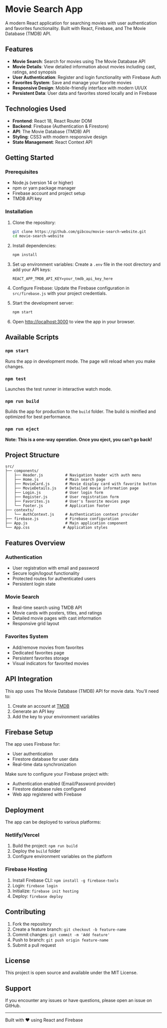 # Movie Search App

A modern React application for searching movies with user authentication and favorites functionality. Built with React, Firebase, and The Movie Database (TMDB) API.

## Features

- **Movie Search**: Search for movies using The Movie Database API
- **Movie Details**: View detailed information about movies including cast, ratings, and synopsis
- **User Authentication**: Register and login functionality with Firebase Auth
- **Favorites System**: Save and manage your favorite movies
- **Responsive Design**: Mobile-friendly interface with modern UI/UX
- **Persistent Data**: User data and favorites stored locally and in Firebase

## Technologies Used

- **Frontend**: React 18, React Router DOM
- **Backend**: Firebase (Authentication & Firestore)
- **API**: The Movie Database (TMDB) API
- **Styling**: CSS3 with modern responsive design
- **State Management**: React Context API

## Getting Started

### Prerequisites

- Node.js (version 14 or higher)
- npm or yarn package manager
- Firebase account and project setup
- TMDB API key

### Installation

1. Clone the repository:
   ```bash
   git clone https://github.com/gibcou/movie-search-website.git
   cd movie-search-website
   ```

2. Install dependencies:
   ```bash
   npm install
   ```

3. Set up environment variables:
   Create a `.env` file in the root directory and add your API keys:
   ```env
   REACT_APP_TMDB_API_KEY=your_tmdb_api_key_here
   ```

4. Configure Firebase:
   Update the Firebase configuration in `src/firebase.js` with your project credentials.

5. Start the development server:
   ```bash
   npm start
   ```

6. Open [http://localhost:3000](http://localhost:3000) to view the app in your browser.

## Available Scripts

### `npm start`
Runs the app in development mode. The page will reload when you make changes.

### `npm test`
Launches the test runner in interactive watch mode.

### `npm run build`
Builds the app for production to the `build` folder. The build is minified and optimized for best performance.

### `npm run eject`
**Note: This is a one-way operation. Once you eject, you can't go back!**

## Project Structure

```
src/
├── components/
│   ├── Header.js          # Navigation header with auth menu
│   ├── Home.js            # Main search page
│   ├── MovieCard.js       # Movie display card with favorite button
│   ├── MovieDetails.js    # Detailed movie information page
│   ├── Login.js           # User login form
│   ├── Register.js        # User registration form
│   ├── Favorites.js       # User's favorite movies page
│   └── Footer.js          # Application footer
├── contexts/
│   └── AuthContext.js     # Authentication context provider
├── firebase.js            # Firebase configuration
├── App.js                 # Main application component
└── App.css               # Application styles
```

## Features Overview

### Authentication
- User registration with email and password
- Secure login/logout functionality
- Protected routes for authenticated users
- Persistent login state

### Movie Search
- Real-time search using TMDB API
- Movie cards with posters, titles, and ratings
- Detailed movie pages with cast information
- Responsive grid layout

### Favorites System
- Add/remove movies from favorites
- Dedicated favorites page
- Persistent favorites storage
- Visual indicators for favorited movies

## API Integration

This app uses The Movie Database (TMDB) API for movie data. You'll need to:

1. Create an account at [TMDB](https://www.themoviedb.org/)
2. Generate an API key
3. Add the key to your environment variables

## Firebase Setup

The app uses Firebase for:

- User authentication
- Firestore database for user data
- Real-time data synchronization

Make sure to configure your Firebase project with:

- Authentication enabled (Email/Password provider)
- Firestore database rules configured
- Web app registered with Firebase

## Deployment

The app can be deployed to various platforms:

### Netlify/Vercel
1. Build the project: `npm run build`
2. Deploy the `build` folder
3. Configure environment variables on the platform

### Firebase Hosting
1. Install Firebase CLI: `npm install -g firebase-tools`
2. Login: `firebase login`
3. Initialize: `firebase init hosting`
4. Deploy: `firebase deploy`

## Contributing

1. Fork the repository
2. Create a feature branch: `git checkout -b feature-name`
3. Commit changes: `git commit -m 'Add feature'`
4. Push to branch: `git push origin feature-name`
5. Submit a pull request

## License

This project is open source and available under the MIT License.

## Support

If you encounter any issues or have questions, please open an issue on GitHub.

---

Built with ❤️ using React and Firebase
